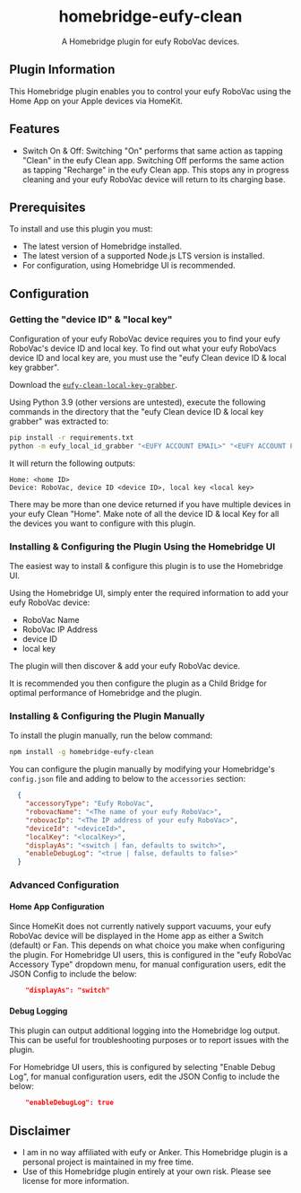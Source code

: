 <span align="center">

# homebridge-eufy-clean
A Homebridge plugin for eufy RoboVac devices.

</span>

## Plugin Information
This Homebridge plugin enables you to control your eufy RoboVac using the Home App on your Apple devices via HomeKit.

## Features
* Switch On & Off: Switching "On" performs that same action as tapping "Clean" in the eufy Clean app. Switching Off performs the same action as tapping "Recharge" in the eufy Clean app. This stops any in progress cleaning and your eufy RoboVac device will return to its charging base.
<!-- These are a work in progress and not currently available in the plugin.
* Displays Battery Charging State & Level: You will also receive low battery notifications.
* Allows you to use Find My Robot: This performs the same action as tapping "Find My Robot" in the eufy Clean app.
-->

## Prerequisites
To install and use this plugin you must:
* The latest version of Homebridge installed.
* The latest version of a supported Node.js LTS version is installed.
* For configuration, using Homebridge UI is recommended.


## Configuration

### Getting the "device ID" & "local key"

Configuration of your eufy RoboVac device requires you to find your eufy RoboVac's device ID and local key. To find out what your eufy RoboVacs device ID and local key are, you must use the "eufy Clean device ID & local key grabber".

Download the [`eufy-clean-local-key-grabber`](https://github.com/Rjevski/eufy-clean-local-key-grabber/tree/master).

Using Python 3.9 (other versions are untested), execute the following commands in the directory that the "eufy Clean device ID & local key grabber" was extracted to:

```bash
pip install -r requirements.txt
python -m eufy_local_id_grabber "<EUFY ACCOUNT EMAIL>" "<EUFY ACCOUNT PASSWORD>"
```

It will return the following outputs:

```
Home: <home ID>
Device: RoboVac, device ID <device ID>, local key <local key>
```

There may be more than one device returned if you have multiple devices in your eufy Clean "Home". Make note of all the device ID & local Key for all the devices you want to configure with this plugin.

### Installing & Configuring the Plugin Using the Homebridge UI

The easiest way to install & configure this plugin is to use the Homebridge UI.

Using the Homebridge UI, simply enter the required information to add your eufy RoboVac device:
* RoboVac Name
* RoboVac IP Address
* device ID
* local key

The plugin will then discover & add your eufy RoboVac device.

It is recommended you then configure the plugin as a Child Bridge for optimal performance of Homebridge and the plugin.

### Installing & Configuring the Plugin Manually

To install the plugin manually, run the below command:
```bash
npm install -g homebridge-eufy-clean
```

You can configure the plugin manually by modifying your Homebridge's `config.json` file and adding to below to the `accessories` section:
  ```json
    {
      "accessoryType": "Eufy RoboVac",
      "robovacName": "<The name of your eufy RoboVac>",
      "robovacIp": "<The IP address of your eufy RoboVac>",
      "deviceId": "<deviceId>",
      "localKey": "<localKey>",
      "displayAs": "<switch | fan, defaults to switch>",
      "enableDebugLog": "<true | false, defaults to false>"
    }
  ``` 

### Advanced Configuration

#### Home App Configuration

Since HomeKit does not currently natively support vacuums, your eufy RoboVac device will be displayed in the Home app as either a Switch (default) or Fan. This depends on what choice you make when configuring the plugin. For Homebridge UI users, this is configured in the "eufy RoboVac Accessory Type" dropdown menu, for manual configuration users, edit the JSON Config to include the below:
  ```json
      "displayAs": "switch"
  ``` 

<!-- Not currently enabled in the plugin.
If Find My Robot is disabled, the find functionality with not be present in the Home app. Find My Robot can be disabled by adding the below into the JSON configuration:
  ```json
      "hideFindButton": true
  ``` 
-->

<!-- Not currently enabled in the plugin.
Your eufy RoboVac can report errors via the Home app using a "Motion Sensor". The Motion Sensor is activated when an error is reported. You can use this to configure alerts and other automations in the Home app. This can be disabled by adding the below into the JSON configuration:
  ```json
      "hideErrorSensor": true
  ``` 
-->
#### Debug Logging
This plugin can output additional logging into the Homebridge log output. This can be useful for troubleshooting purposes or to report issues with the plugin. 

For Homebridge UI users, this is configured by selecting "Enable Debug Log", for manual configuration users, edit the JSON Config to include the below:
  ```json
      "enableDebugLog": true
  ``` 

## Disclaimer
* I am in no way affiliated with eufy or Anker. This Homebridge plugin is a personal project is maintained in my free time.
* Use of this Homebridge plugin entirely at your own risk. Please see license for more information.

<!--
README.md Version History

v2024.02.14.1914 - Initial README.md creation.
v2024.02.14.1920 - Updated prerequisites to remove the Homebridge version number to make it section easier to maintain and updated the Node.js wording to make it clear that only the latest supported LTS Node.js versions are supported to make it easier to maintain.

-->